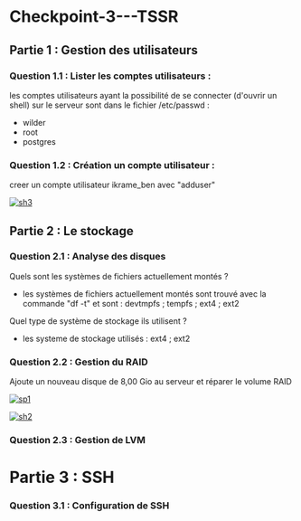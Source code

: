 # Checkpoint-3---TSSR

## Partie 1 : Gestion des utilisateurs

### Question 1.1 : Lister les comptes utilisateurs :
les comptes utilisateurs ayant la possibilité de se connecter (d'ouvrir un shell) sur le serveur sont dans le fichier /etc/passwd :
* wilder
* root
* postgres


### Question 1.2 : Création un compte utilisateur :
creer un compte utilisateur ikrame_ben avec "adduser"


<a href="https://ibb.co/PgD2HQr"><img src="https://i.ibb.co/tDL0rXH/sh3.png" alt="sh3" border="0"></a>



## Partie 2 : Le stockage
### Question 2.1 : Analyse des disques
Quels sont les systèmes de fichiers actuellement montés ?
* les systèmes de fichiers actuellement montés sont trouvé avec la commande "df -t" et sont : devtmpfs ; tempfs ; ext4 ; ext2

Quel type de système de stockage ils utilisent ?
  * les systeme de stockage utilisés : ext4 ; ext2


### Question 2.2 : Gestion du RAID
Ajoute un nouveau disque de 8,00 Gio au serveur et réparer le volume RAID

<a href="https://ibb.co/wyj97np"><img src="https://i.ibb.co/sjz0CTs/sp1.png" alt="sp1" border="0"></a>


<a href="https://ibb.co/8jpZsD7"><img src="https://i.ibb.co/zSYvxh4/sh2.png" alt="sh2" border="0"></a>


### Question 2.3 : Gestion de LVM           


# Partie 3 : SSH

### Question 3.1 : Configuration de SSH  



























    


